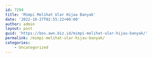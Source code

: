 ```yaml
---
id: 7294
title: 'Mimpi Melihat Ular Hijau Banyak'
date: '2022-10-27T02:55:22+00:00'
author: admin
layout: post
guid: 'https://bos.awn.biz.id/mimpi-melihat-ular-hijau-banyak/'
permalink: /mimpi-melihat-ular-hijau-banyak/
categories:
    - Uncategorized
---
```



